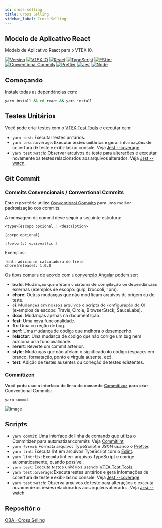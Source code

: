 ```yaml
---
id: cross-selling
title: Cross Selling
sidebar_label: Cross Selling
---
```

## Modelo de Aplicativo React

Modelo de Aplicativo React para o VTEX IO.

[![Version](https://img.shields.io/badge/version-0.0.0-blue)](https://github.com/ACCT-global/template.react-app/releases) [![VTEX IO](https://img.shields.io/badge/VTEX%20IO-f71963.svg?logo=vtex&logoColor=white)](https://developers.vtex.com/vtex-developer-docs/docs/welcome) [![React](https://img.shields.io/badge/React-%2320232a.svg?logo=react&logoColor=%2361DAFB)](https://pt-br.reactjs.org/) [![TypeScript](https://img.shields.io/badge/TypeScript-%23007ACC.svg?logo=typescript&logoColor=white)](https://www.typescriptlang.org/) [![ESLint](https://img.shields.io/badge/ESLint-4B3263?logo=eslint&logoColor=white)](https://eslint.org/) [![Conventional Commits](https://img.shields.io/badge/Conventional%20Commits-ff69b4.svg?logo=conventionalcommits&logoColor=white)](https://www.conventionalcommits.org/en/v1.0.0/) [![Prettier](https://img.shields.io/badge/Prettier-c596c7?logo=prettier&logoColor=white)](https://prettier.io/) [![Jest](https://img.shields.io/badge/-Jest%2FVTEX%20Test%20Tools-%23C21325?logo=jest&logoColor=white)](https://github.com/vtex/test-tools) [![Node](https://img.shields.io/node/v/husky)](https://nodejs.org/en/)

## Começando

Instale todas as dependências com:

```bash
yarn install && cd react && yarn install
```

## Testes Unitários

Você pode criar testes com o [VTEX Test Tools](https://github.com/vtex/test-tools) e executar com:

- `yarn test`: Executar testes unitários.
- `yarn test:coverage`: Executar testes unitários e gerar informações de cobertura de teste e exibi-las no console. Veja [Jest --coverage](https://jestjs.io/docs/cli#--coverageboolean).
- `yarn test:watch`: Observar arquivos de teste para alterações e executar novamente os testes relacionados aos arquivos alterados. Veja [Jest --watch](https://jestjs.io/docs/cli#--watch).

## Git Commit

### Commits Convencionais / Conventional Commits

Este repositório utiliza [Conventional Commits](https://www.conventionalcommits.org/en/v1.0.0/#specification) para uma melhor padronização dos commits.

A mensagem do commit deve seguir a seguinte estrutura:

```text
<type>[escopo opcional]: <description>

[corpo opcional]

[footer(s) opcional(is)]
```

Exemplos:

```text
feat: adicionar calculadora de frete
chore(release): 1.0.0
```

Os tipos comuns de acordo com a [convenção Angular](https://github.com/angular/angular/blob/22b96b9/CONTRIBUTING.md#-commit-message-guidelines) podem ser:

- **build**: Mudanças que afetam o sistema de compilação ou dependências externas (exemplos de escopo: gulp, broccoli, npm).
- **chore**: Outras mudanças que não modificam arquivos de origem ou de teste.
- **ci**: Mudanças em nossos arquivos e scripts de configuração de CI (exemplos de escopo: Travis, Circle, BrowserStack, SauceLabs).
- **docs**: Mudanças apenas na documentação.
- **feat**: Uma nova funcionalidade.
- **fix**: Uma correção de bug.
- **perf**: Uma mudança de código que melhora o desempenho.
- **refactor**: Uma mudança de código que não corrige um bug nem adiciona uma funcionalidade.
- **revert**: Reverte um commit anterior.
- **style**: Mudanças que não afetam o significado do código (espaços em branco, formatação, ponto e vírgula ausente, etc).
- **test**: Adição de testes ausentes ou correção de testes existentes.

### Commitizen

Você pode usar a interface de linha de comando [Commitizen](https://commitizen-tools.github.io/commitizen) para criar Conventional Commits:

```bash
yarn commit
```

![image](https://user-images.githubusercontent.com/101892002/209986018-000ba5ac-5ed6-4fe1-8974-408492a1642a.png)

## Scripts

- `yarn commit`: Uma interface de linha de comando que utiliza o Commitizen para automatizar commits. Veja [Commitlint](https://github.com/commitizen/cz-cli)
- `yarn format`: Formata arquivos TypeScript e JSON usando o [Prettier](https://prettier.io/).
- `yarn lint`: Executa lint em arquivos TypeScript com o [Eslint](https://eslint.org/).
- `yarn lint:fix`: Executa lint em arquivos TypeScript e corrige automaticamente, quando possível.
- `yarn test`: Executa testes unitários usando [VTEX Test Tools](https://github.com/vtex/test-tools).
- `yarn test:coverage`: Executa testes unitários e gera informações de cobertura de teste e exibi-las no console. Veja [Jest --coverage](https://jestjs.io/docs/cli#--coverageboolean)
- `yarn test:watch`: Observa arquivos de teste para alterações e executa novamente os testes relacionados aos arquivos alterados. Veja [Jest --watch](https://jestjs.io/docs/cli#--watch)

## Repositório

[OBA - Cross Selling](https://github.com/ObaHortifrutiDeveloper/oba.cross-selling-shelf)

